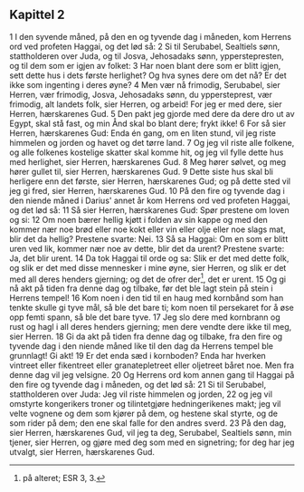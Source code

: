 ## Kapittel 2

1 I den syvende måned, på den en og tyvende dag i måneden, kom Herrens ord ved profeten Haggai, og det lød så:
2 Si til Serubabel, Sealtiels sønn, stattholderen over Juda, og til Josva, Jehosadaks sønn, ypperstepresten, og til dem som er igjen av folket:
3 Har noen blant dere som er blitt igjen, sett dette hus i dets første herlighet? Og hva synes dere om det nå? Er det ikke som ingenting i deres øyne?
4 Men vær nå frimodig, Serubabel, sier Herren, vær frimodig, Josva, Jehosadaks sønn, du yppersteprest, vær frimodig, alt landets folk, sier Herren, og arbeid! For jeg er med dere, sier Herren, hærskarenes Gud.
5 Den pakt jeg gjorde med dere da dere dro ut av Egypt, skal stå fast, og min Ånd skal bo blant dere; frykt ikke!
6 For så sier Herren, hærskarenes Gud: Enda én gang, om en liten stund, vil jeg riste himmelen og jorden og havet og det tørre land.
7 Og jeg vil riste alle folkene, og alle folkenes kostelige skatter skal komme hit, og jeg vil fylle dette hus med herlighet, sier Herren, hærskarenes Gud.
8 Meg hører sølvet, og meg hører gullet til, sier Herren, hærskarenes Gud.
9 Dette siste hus skal bli herligere enn det første, sier Herren, hærskarenes Gud; og på dette sted vil jeg gi fred, sier Herren, hærskarenes Gud.
10 På den fire og tyvende dag i den niende måned i Darius' annet år kom Herrens ord ved profeten Haggai, og det lød så:
11 Så sier Herren, hærskarenes Gud: Spør prestene om loven og si:
12 Om noen bærer hellig kjøtt i folden av sin kappe og med den kommer nær noe brød eller noe kokt eller vin eller olje eller noe slags mat, blir det da hellig? Prestene svarte: Nei.
13 Så sa Haggai: Om en som er blitt uren ved lik, kommer nær noe av dette, blir det da urent? Prestene svarte: Ja, det blir urent.
14 Da tok Haggai til orde og sa: Slik er det med dette folk, og slik er det med disse mennesker i mine øyne, sier Herren, og slik er det med all deres henders gjerning; og det de ofrer der[^1], det er urent.
15 Og gi nå akt på tiden fra denne dag og tilbake, før det ble lagt stein på stein i Herrens tempel!
16 Kom noen i den tid til en haug med kornbånd som han tenkte skulle gi tyve mål, så ble det bare ti; kom noen til persekaret for å øse opp femti spann, så ble det bare tyve.
17 Jeg slo dere med kornbrann og rust og hagl i all deres henders gjerning; men dere vendte dere ikke til meg, sier Herren.
18 Gi da akt på tiden fra denne dag og tilbake, fra den fire og tyvende dag i den niende måned like til den dag da Herrens tempel ble grunnlagt! Gi akt!
19 Er det enda sæd i kornboden? Enda har hverken vintreet eller fikentreet eller granatepletreet eller oljetreet båret noe. Men fra denne dag vil jeg velsigne.
20 Og Herrens ord kom annen gang til Haggai på den fire og tyvende dag i måneden, og det lød så:
21 Si til Serubabel, stattholderen over Juda: Jeg vil riste himmelen og jorden,
22 og jeg vil omstyrte kongerikers troner og tilintetgjøre hedningerikenes makt; jeg vil velte vognene og dem som kjører på dem, og hestene skal styrte, og de som rider på dem; den ene skal falle for den andres sverd.
23 På den dag, sier Herren, hærskarenes Gud, vil jeg ta deg, Serubabel, Sealtiels sønn, min tjener, sier Herren, og gjøre med deg som med en signetring; for deg har jeg utvalgt, sier Herren, hærskarenes Gud.

[^1]:  på alteret; ESR 3, 3.
